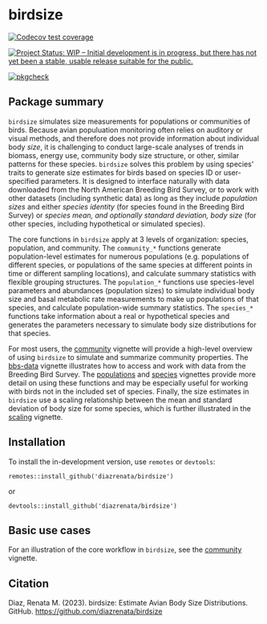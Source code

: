 # birdsize


<!-- badges: start -->
[![Codecov test coverage](https://codecov.io/gh/diazrenata/birdsize/branch/main/graph/badge.svg)](https://codecov.io/gh/diazrenata/birdsize?branch=main)


[![Project Status: WIP – Initial development is in progress, but there has not yet been a stable, usable release suitable for the public.](https://www.repostatus.org/badges/latest/wip.svg)](https://www.repostatus.org/#wip)

[![pkgcheck](https://github.com/diazrenata/birdsize/workflows/pkgcheck/badge.svg)](https://github.com/diazrenata/birdsize/actions?query=workflow%3Apkgcheck)
<!-- badges: end -->

## Package summary

`birdsize` simulates size measurements for populations or communities of birds. Because avian populuation monitoring often relies on auditory or visual methods, and therefore does not provide information about individual body *size*, it is challenging to conduct large-scale analyses of trends in biomass, energy use, community body size structure, or other, similar patterns for these species. `birdsize` solves this problem by using species' traits to generate size estimates for birds based on species ID or user-specified parameters. It is designed to interface naturally with data downloaded from the North American Breeding Bird Survey, or to work with other datasets (including synthetic data) as long as they include *population sizes* and either *species identity* (for species found in the Breeding Bird Survey) or *species mean, and optionally standard deviation, body size* (for other species, including hypothetical or simulated species).  

The core functions in `birdsize` apply at 3 levels of organization: species, population, and community. The `community_*` functions generate population-level estimates for numerous populations (e.g. populations of different species, or populations of the same species at different points in time or different sampling locations), and calculate summary statistics with flexible grouping structures. The `population_*` functions use species-level parameters and abundances (population sizes) to simulate individual body size and basal metabolic rate measurements to make up populations of that species, and calculate population-wide summary statistics. The `species_*` functions take information about a real or hypothetical species and generates the parameters necessary to simulate body size distributions for that species.

For most users, the [community](https://diazrenata.github.io/birdsize/articles/community.html) vignette will provide a high-level overview of using `birdsize` to simulate and summarize community properties. The [bbs-data](https://diazrenata.github.io/birdsize/articles/bbs-data.html) vignette illustrates how to access and work with data from the Breeding Bird Survey. The [populations](https://diazrenata.github.io/birdsize/articles/populations.html) and [species](https://diazrenata.github.io/birdsize/articles/species.html) vignettes provide more detail on using these functions and may be especially useful for working with birds not in the included set of species. Finally, the size estimates in `birdsize` use a scaling relationship between the mean and standard deviation of body size for some species, which is further illustrated in the [scaling](https://diazrenata.github.io/birdsize/articles/scaling.html) vignette.


## Installation

To install the in-development version, use `remotes` or `devtools`:

```
remotes::install_github('diazrenata/birdsize')
```

or 

```
devtools::install_github('diazrenata/birdsize')
```

## Basic use cases

For an illustration of the core workflow in `birdsize`, see the  [community](https://diazrenata.github.io/birdsize/articles/community.html) vignette.


## Citation

Diaz, Renata M. (2023). birdsize: Estimate Avian Body Size
  Distributions. GitHub. https://github.com/diazrenata/birdsize 
